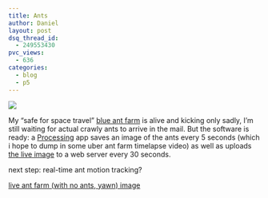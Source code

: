 ```yaml
---
title: Ants
author: Daniel
layout: post
dsq_thread_id:
  - 249553430
pvc_views:
  - 636
categories:
  - blog
  - p5
---
```

<p><a href="http://www.flickr.com/photos/shiffman/136093397/"><img src="http://static.flickr.com/53/136093397_81ef4f999e_m.jpg" class="right"/></a></p>
<p>My &#8220;safe for space travel&#8221; <a href="http://www.thinkgeek.com/geektoys/science/6fd6/">blue ant farm</a> is alive and kicking only sadly, I&#8217;m still waiting for actual crawly ants to arrive in the mail.   But the software is ready: a <a href="http://www.processing.org">Processing</a> app saves an image of the ants every 5 seconds (which i hope to dump in some uber ant farm timelapse video) as well as uploads <a href="http://shiffman.net/ants/ants.jpg">the live image</a> to a web server every 30 seconds.</p>
<p>next step: real-time ant motion tracking?</p>
<p><a href="http://shiffman.net/ants/ants.jpg">live ant farm (with no ants, yawn) image</a></p>
